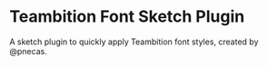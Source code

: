 # Teambition Font Sketch Plugin
A sketch plugin to quickly apply Teambition font styles, created by @pnecas.

